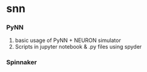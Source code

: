 # snn

### PyNN
1. basic usage of PyNN + NEURON simulator
2. Scripts in jupyter notebook & .py files using spyder

### Spinnaker 
